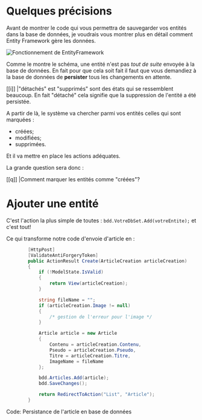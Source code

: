 # Quelques précisions

Avant de montrer le code qui vous permettra de sauvegarder vos entités dans la base de données, je voudrais vous montrer plus en détail comment Entity Framework gère les données.

![Fonctionnement de EntityFramework](/media/galleries/304/749c8cc0-a21d-4a5c-98bc-979f8888855b.png.960x960_q85.jpg)

Comme le montre le schéma, une entité n'est pas *tout de suite* envoyée à la base de données. En fait pour que cela soit fait il faut que vous demandiez à la base de données de **persister** tous les changements en attente.

[[i]]
|"détachés" est "supprimés" sont des états qui se ressemblent beaucoup. En fait "détaché" cela signifie que la suppression de l'entité a été persistée.

A partir de là, le système va chercher parmi vos entités celles qui sont marquées :

- créées;
- modifiées;
- supprimées.

Et il va mettre en place les actions adéquates.

La grande question sera donc :

[[q]]
|Comment marquer les entités comme "créées"?

# Ajouter une entité

C'est l'action la plus simple de toutes : `bdd.VotreDbSet.Add(votreEntite);` et c'est tout!

Ce qui transforme notre code d'envoie d'article en :

```csharp hl_lines="24-25"
        [HttpPost]
        [ValidateAntiForgeryToken]
        public ActionResult Create(ArticleCreation articleCreation)
        {
            if (!ModelState.IsValid)
            {
                return View(articleCreation);
            }

            string fileName = "";
            if (articleCreation.Image != null)
            {
                /* gestion de l'erreur pour l'image */
            }

            Article article = new Article
            {
                Contenu = articleCreation.Contenu,
                Pseudo = articleCreation.Pseudo,
                Titre = articleCreation.Titre,
                ImageName = fileName
            };

            bdd.Articles.Add(article);
            bdd.SaveChanges();

            return RedirectToAction("List", "Article");
        }
```
Code: Persistance de l'article en base de données